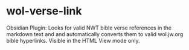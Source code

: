 # wol-verse-link
Obsidian Plugin: Looks for valid NWT bible verse references in the markdown text and and automatically converts them to valid wol.jw.org bible hyperlinks.  Visible in the HTML View mode only.
